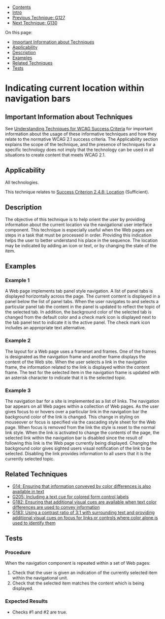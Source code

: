 -   [Contents](https://www.w3.org/WAI/WCAG21/Techniques/#techniques "Table of Contents")
-   [Intro](https://www.w3.org/WAI/WCAG21/Techniques/#introduction "Introduction to Techniques")
-   [Previous Technique: G127](G127)
-   [Next Technique: G130](G130)

On this page:

-   [Important Information about Techniques](#important-information)
-   [Applicability](#applicability)
-   [Description](#description)
-   [Examples](#examples)
-   [Related Techniques](#related)
-   [Tests](#tests)

Indicating current location within navigation bars
==================================================

Important Information about Techniques
--------------------------------------

See [Understanding Techniques for WCAG Success Criteria](https://www.w3.org/WAI/WCAG21/Understanding/understanding-techniques) for important information about the usage of these informative techniques and how they relate to the normative WCAG 2.1 success criteria. The Applicability section explains the scope of the technique, and the presence of techniques for a specific technology does not imply that the technology can be used in all situations to create content that meets WCAG 2.1.

Applicability
-------------

All technologies.

This technique relates to [Success Criterion 2.4.8: Location](https://www.w3.org/WAI/WCAG21/Understanding/location) (Sufficient).

Description
-----------

The objective of this technique is to help orient the user by providing information about the current location via the navigational user interface component. This technique is especially useful when the Web pages are steps in a task that must be processed in order. Providing this indication helps the user to better understand his place in the sequence. The location may be indicated by adding an icon or text, or by changing the state of the item.

Examples
--------

### Example 1

A Web page implements tab panel style navigation. A list of panel tabs is displayed horizontally across the page. The current content is displayed in a panel below the list of panel tabs. When the user navigates to and selects a particular panel tab the content in the panel is updated to reflect the topic of the selected tab. In addition, the background color of the selected tab is changed from the default color and a check mark icon is displayed next to the tab panel text to indicate it is the active panel. The check mark icon includes an appropriate text alternative.

### Example 2

The layout for a Web page uses a frameset and frames. One of the frames is designated as the navigation frame and another frame displays the content of the Web site. When the user selects a link in the navigation frame, the information related to the link is displayed within the content frame. The text for the selected item in the navigation frame is updated with an asterisk character to indicate that it is the selected topic.

### Example 3

The navigation bar for a site is implemented as a list of links. The navigation bar appears on all Web pages within a collection of Web pages. As the user gives focus to or hovers over a particular link in the navigation bar the background color of the link is changed. This change in styling on mouseover or focus is specified via the cascading style sheet for the Web page. When focus is removed from the link the style is reset to the normal link style. When the link is activated to change the contents of the page, the selected link within the navigation bar is disabled since the result of following this link is the Web page currently being displayed. Changing the background color gives sighted users visual notification of the link to be selected. Disabling the link provides information to all users that it is the currently selected topic.

Related Techniques
------------------

-   [G14: Ensuring that information conveyed by color differences is also available in text](https://www.w3.org/WAI/WCAG21/Techniques/general/G14)
-   [G205: Including a text cue for colored form control labels](https://www.w3.org/WAI/WCAG21/Techniques/general/G205)
-   [G182: Ensuring that additional visual cues are available when text color differences are used to convey information](https://www.w3.org/WAI/WCAG21/Techniques/general/G182)
-   [G183: Using a contrast ratio of 3:1 with surrounding text and providing additional visual cues on focus for links or controls where color alone is used to identify them](https://www.w3.org/WAI/WCAG21/Techniques/general/G183)

Tests
-----

### Procedure

When the navigation component is repeated within a set of Web pages:

1.  Check that the user is given an indication of the currently selected item within the navigational unit.
2.  Check that the selected item matches the content which is being displayed.

### Expected Results

-   Checks \#1 and \#2 are true.
